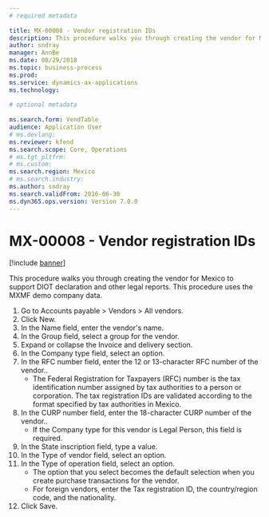 ```yaml
--- 
# required metadata 
 
title: MX-00008 - Vendor registration IDs
description: This procedure walks you through creating the vendor for Mexico to support DIOT declaration and other legal reports. 
author: sndray
manager: AnnBe 
ms.date: 08/29/2018
ms.topic: business-process 
ms.prod:  
ms.service: dynamics-ax-applications 
ms.technology:  
 
# optional metadata 
 
ms.search.form: VendTable   
audience: Application User 
# ms.devlang:  
ms.reviewer: kfend
ms.search.scope: Core, Operations 
# ms.tgt_pltfrm:  
# ms.custom:  
ms.search.region: Mexico
# ms.search.industry: 
ms.author: sndray
ms.search.validFrom: 2016-06-30 
ms.dyn365.ops.version: Version 7.0.0 
---
```

# MX-00008 - Vendor registration IDs

[!include [banner](../../includes/banner.md)]

This procedure walks you through creating the vendor for Mexico to support DIOT declaration and other legal reports. This procedure uses the MXMF demo company data.

1. Go to Accounts payable > Vendors > All vendors.
2. Click New.
3. In the Name field, enter the vendor's name.
4. In the Group field, select a group for the vendor.
5. Expand or collapse the Invoice and delivery section.
6. In the Company type field, select an option.
7. In the RFC number field, enter the 12 or 13-character RFC number of the vendor..
    * The Federal Registration for Taxpayers (RFC) number is the tax identification number assigned by tax authorities to a person or corporation. The tax registration IDs are validated according to the format specified by tax authorities in Mexico.  
8. In the CURP number field, enter the 18-character CURP number of the vendor..
    * If the Company type for this vendor is Legal Person, this field is required.  
9. In the State inscription field, type a value.
10. In the Type of vendor field, select an option.
11. In the Type of operation field, select an option.
    * The option that you select becomes the default selection when you create purchase transactions for the vendor.  
    * For foreign vendors, enter the Tax registration ID, the country/region code, and the nationality.  
12. Click Save.

